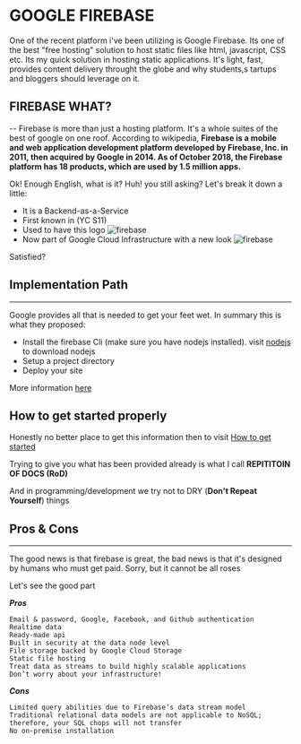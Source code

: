 
# GOOGLE FIREBASE
One of the recent platform i've been utilizing is Google Firebase. Its one of the best "free hosting" solution to host static files like html, javascript, CSS etc. Its my quick solution in hosting static applications. It's light, fast, provides content delivery throught the globe and why students,s tartups and bloggers should leverage on it.

## **FIREBASE WHAT?** 
--
Firebase is more than just a hosting platform. It's a whole suites of the best of google on one roof. According to wikipedia, **Firebase is a mobile and web application development platform developed by Firebase, Inc. in 2011, then acquired by Google in 2014. As of October 2018, the Firebase platform has 18 products, which are used by 1.5 million apps.**

Ok! Enough English, what is it? Huh! you still asking? Let's break it down a little:

* It is a Backend-as-a-Service
* First known in (YC S11)
* Used to have this logo ![firebase](https://phaven-prod.s3.amazonaws.com/files/image_part/asset/948936/y8ssrQ4wMQYuZNCBU5Lt9-F2Dzk/firebasebrandingr4final.png)
* Now part of Google Cloud Infrastructure with a new look ![firebase](https://firebase.google.com/_static/fb352e1c8c/images/firebase/lockup.png)

Satisfied?

## **Implementation Path**
---
Google provides all that is needed to get your feet wet. In summary this is what they proposed:

* Install the firebase Cli (make sure you have nodejs installed). visit [nodejs](nodejs.org) to download nodejs
* Setup a project directory
* Deploy your site
 
More information [here](https://firebase.google.com/docs/hosting/)

## **How to get started properly**
Honestly no better place to get this information then to visit [How to get started](https://firebase.google.com/docs/hosting/quickstart)

Trying to give you what has been provided already is what I call **REPITITOIN OF DOCS (RoD)**

And in programming/development we try not to DRY (**Don't Repeat Yourself**) things
## Pros & Cons
---
The good news is that firebase is great, the bad news is that it's designed by humans who must get paid. Sorry, but it cannot be all roses

Let's see the good part

**_Pros_**

    Email & password, Google, Facebook, and Github authentication
    Realtime data
    Ready-made api
    Built in security at the data node level
    File storage backed by Google Cloud Storage
    Static file hosting
    Treat data as streams to build highly scalable applications
    Don’t worry about your infrastructure!

**_Cons_**

    Limited query abilities due to Firebase’s data stream model
    Traditional relational data models are not applicable to NoSQL; therefore, your SQL chops will not transfer
    No on-premise installation